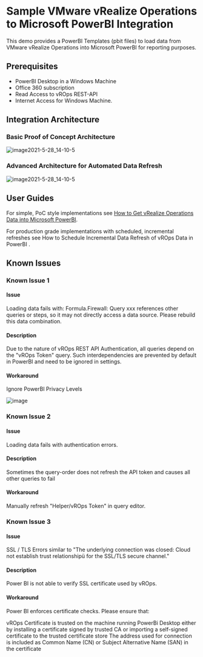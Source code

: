# Sample VMware vRealize Operations to Microsoft PowerBI Integration
This demo provides a PowerBI Templates (pbit files) to load data from VMware vRealize Operations into Microsoft PowerBI for reporting purposes. 

## Prerequisites
- PowerBI Desktop in a Windows Machine
- Office 360 subscription 
- Read Access to vROps REST-API 
- Internet Access for Windows Machine.

## Integration Architecture

### Basic Proof of Concept Architecture 
![image2021-5-28_14-10-5](https://user-images.githubusercontent.com/54750245/159876927-f0b21c99-e2cf-46e4-8815-aef52fff8763.png)

### Advanced Architecture for Automated Data Refresh
![image2021-5-28_14-10-5](https://user-images.githubusercontent.com/54750245/159877001-57b66f98-f5f3-4214-b546-6b7e65de4d68.png)

## User Guides
For simple, PoC style implementations see [How to Get vRealize Operations Data into Microsoft PowerBI](https://github.com/gregorlukas/vrops-powerbi/blob/main/How%20to%20Get%20vROps%20Data%20into%20PowerBI.md).

For production grade implementations with scheduled, incremental refreshes see How to Schedule Incremental Data Refresh of vROps Data in PowerBI .

## Known Issues
### Known Issue 1
#### Issue
Loading data fails with:
Formula.Firewall: Query xxx references other queries or steps, so it may not directly access a data source. Please rebuild this data combination.
#### Description
Due to the nature of vROps REST API Authentication, all queries depend on the "vROps Token" query. Such interdependencies are prevented by default in PowerBI and need to be ignored in settings.
#### Workaround
Ignore PowerBI Privacy Levels

![image](https://user-images.githubusercontent.com/54750245/159880025-4987864a-a4c6-4844-a689-7355c94956d1.png)

### Known Issue 2
#### Issue
Loading data fails with authentication errors.
#### Description
Sometimes the query-order does not refresh the API token and causes all other queries to fail
#### Workaround
Manually refresh "Helper/vROps Token" in query editor.

### Known Issue 3
#### Issue
SSL / TLS Errors similar to "The underlying connection was closed: Cloud not establish trust relationshipü for the SSL/TLS secure channel."
#### Description
Power BI is not able to verify SSL certificate used by vROps. 
#### Workaround
Power BI enforces certificate checks. Please ensure that:

vROps Certificate is trusted on the machine running PowerBi Desktop
either by installing a certificate signed by trusted CA
or importing a self-signed certificate to the trusted certificate store
The address used for connection is included as Common Name (CN) or Subject Alternative Name (SAN) in the certificate

 
